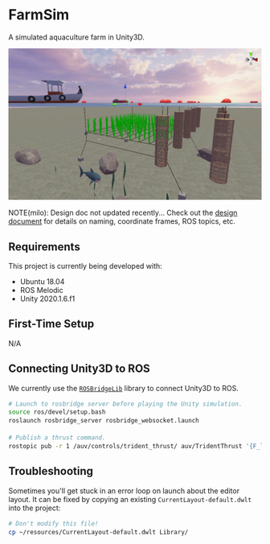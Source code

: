 # FarmSim

A simulated aquaculture farm in Unity3D.

![Banner image](/resources/images/banner2.png?raw=true)

NOTE(milo): Design doc not updated recently...
Check out the [design document](https://docs.google.com/document/d/1a0eiJ9ga0okX0kW2TVdClzvAI5Pwo11VVDSLBfVIKrc/edit?usp=sharing) for details on naming, coordinate frames, ROS topics, etc.

## Requirements

This project is currently being developed with:
- Ubuntu 18.04
- ROS Melodic
- Unity 2020.1.6.f1

## First-Time Setup

N/A

## Connecting Unity3D to ROS

We currently use the [`ROSBridgeLib`](https://github.com/MathiasCiarlo/ROSBridgeLib) library to connect Unity3D to ROS.

```bash
# Launch to rosbridge server before playing the Unity simulation.
source ros/devel/setup.bash
roslaunch rosbridge_server rosbridge_websocket.launch

# Publish a thrust command.
rostopic pub -r 1 /auv/controls/trident_thrust/ auv/TridentThrust '{F_lt: 1.0, F_rt: 1.0, F_ct: -1.0}'
```

## Troubleshooting

Sometimes you'll get stuck in an error loop on launch about the editor layout. It can be fixed by copying an existing `CurrentLayout-default.dwlt` into the project:
```bash
# Don't modify this file!
cp ~/resources/CurrentLayout-default.dwlt Library/
```
